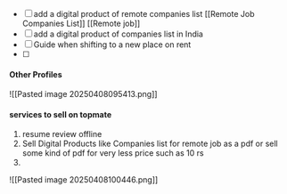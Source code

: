

- [ ] add a digital product of remote companies list  [[Remote Job Companies List]]  [[Remote job]]
- [ ] add a digital product of companies list in India  
- [ ] Guide when shifting to a new place on rent 
- [ ] 


#### Other Profiles 
![[Pasted image 20250408095413.png]]


#### services to sell on topmate 

1. resume review offline 
2. Sell Digital Products like Companies list for remote job as a pdf or sell some kind of pdf for very less price such as 10 rs 
3. 

![[Pasted image 20250408100446.png]]


#### 